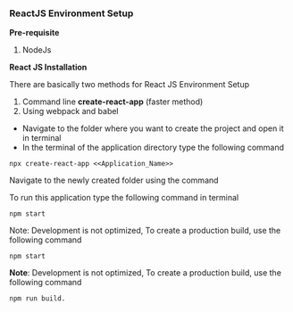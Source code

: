 ### ReactJS Environment Setup

**Pre-requisite**

1. NodeJs

**React JS Installation**

There are basically two methods for React JS Environment Setup

1. Command line  **create-react-app** (faster method)
2. Using webpack and babel

* Navigate to the folder where you want to create the project and open it in terminal
* In the terminal of the application directory type the following command


```
npx create-react-app <<Application_Name>>
```

Navigate to the newly created folder using the command

To run this application type the following command in terminal
```
npm start
```
Note: Development is not optimized, To create a production build, use the following command

```
npm start
```

**Note**: Development is not optimized, To create a production build, use the following command

```
npm run build.
```






